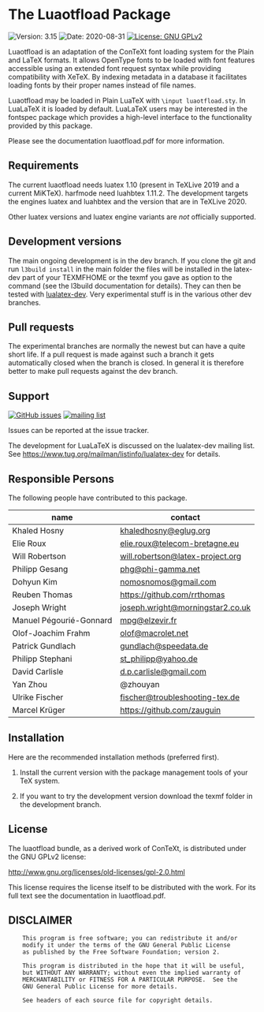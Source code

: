 # The Luaotfload Package

![Version: 3.15](https://img.shields.io/badge/current_version-3.15-blue.svg?style=flat-square)
![Date: 2020-08-31](https://img.shields.io/badge/date-2020--08--31-blue.svg?style=flat-square)
[![License: GNU GPLv2](https://img.shields.io/badge/license-GNU_GPLv2-blue.svg?style=flat-square)](http://www.gnu.org/licenses/old-licenses/gpl-2.0.html)


Luaotfload is an adaptation of the ConTeXt font loading system for the Plain
and LaTeX formats. It allows OpenType fonts to be loaded with font features
accessible using an extended font request syntax while providing compatibility
with XeTeX. By indexing metadata in a database it facilitates loading fonts by
their proper names instead of file names.

Luaotfload may be loaded in Plain LuaTeX with `\input luaotfload.sty`. 
In LuaLaTeX it is loaded by default. LuaLaTeX users may be interested in
the fontspec package which provides a high-level interface to the functionality
provided by this package.

Please see the documentation luaotfload.pdf for more information.

## Requirements

The current luaotfload needs luatex 1.10 (present in TeXLive 2019 and a current MiKTeX). 
harfmode need luahbtex 1.11.2.
The development targets the engines luatex and luahbtex and the version
that are in TeXLive 2020. 

Other luatex versions and luatex engine variants are *not* officially supported. 

## Development versions

The main ongoing development is in the dev branch. If you clone the git and run `l3build install`
in the main folder the files will be installed in 
the latex-dev part of your TEXMFHOME or the texmf you gave as option to the command 
(see the l3build documentation for details). 
They can then be tested with [lualatex-dev](https://www.latex-project.org/news/2019/09/01/LaTeX-dev-format/).
Very experimental stuff is in the various other dev branches.  

## Pull requests

The experimental branches are normally the newest but can have a quite short life. If a pull request is made
against such a branch it gets automatically closed when the branch is closed. In general it is therefore better to make
pull requests against the dev branch.
 
## Support
[![GitHub issues](https://img.shields.io/badge/github-issues-blue.svg?style=flat-square)](https://github.com/latex3/luaotfload) 
[![mailing list](https://img.shields.io/badge/mailing_list-lualatex--dev-blue.svg?style=flat-square)](https://www.tug.org/mailman/listinfo/lualatex-dev) 


Issues can be reported at the issue tracker. 


The development for LuaLaTeX is discussed on the lualatex-dev mailing list. See
<https://www.tug.org/mailman/listinfo/lualatex-dev> for details.


## Responsible Persons

The following people have contributed to this package.

|name |contact |
|---|---|
|Khaled Hosny      |       <khaledhosny@eglug.org>            |
|Elie Roux         |       <elie.roux@telecom-bretagne.eu>    |
|Will Robertson    |       <will.robertson@latex-project.org> | 
|Philipp Gesang    |       <phg@phi-gamma.net>                |
|Dohyun Kim        |       <nomosnomos@gmail.com>             |
|Reuben Thomas     |       <https://github.com/rrthomas>      |
|Joseph Wright     |       <joseph.wright@morningstar2.co.uk> |
|Manuel Pégourié-Gonnard|  <mpg@elzevir.fr>                   |
|Olof-Joachim Frahm|       <olof@macrolet.net>                |  
|Patrick Gundlach  |       <gundlach@speedata.de>             |
|Philipp Stephani  |       <st_philipp@yahoo.de>              |
|David Carlisle    |       <d.p.carlisle@gmail.com>           |
|Yan Zhou          |       @zhouyan                           |
|Ulrike Fischer    |       <fischer@troubleshooting-tex.de>   |
|Marcel Krüger     |       <https://github.com/zauguin>       |

## Installation

Here are the recommended installation methods (preferred first).

1.  Install the current version with the package management tools of your TeX system. 

2.  If you want to try the development version download the texmf folder in the development branch. 


## License

The luaotfload bundle, as a derived work of ConTeXt, is distributed under the
GNU GPLv2 license:

   <http://www.gnu.org/licenses/old-licenses/gpl-2.0.html>

This license requires the license itself to be distributed with the work. For
its full text see the documentation in luaotfload.pdf.


##  DISCLAIMER

        This program is free software; you can redistribute it and/or
        modify it under the terms of the GNU General Public License
        as published by the Free Software Foundation; version 2.

        This program is distributed in the hope that it will be useful,
        but WITHOUT ANY WARRANTY; without even the implied warranty of
        MERCHANTABILITY or FITNESS FOR A PARTICULAR PURPOSE.  See the
        GNU General Public License for more details.

        See headers of each source file for copyright details.

